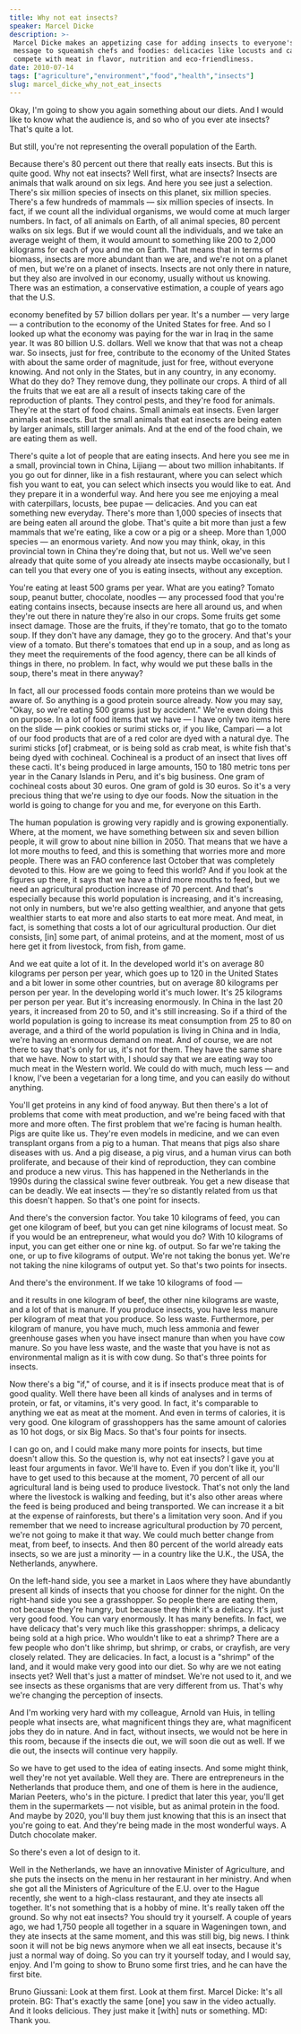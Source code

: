 ```yaml
---
title: Why not eat insects?
speaker: Marcel Dicke
description: >-
 Marcel Dicke makes an appetizing case for adding insects to everyone's diet. His
 message to squeamish chefs and foodies: delicacies like locusts and caterpillars
 compete with meat in flavor, nutrition and eco-friendliness.
date: 2010-07-14
tags: ["agriculture","environment","food","health","insects"]
slug: marcel_dicke_why_not_eat_insects
---
```


Okay, I'm going to show you again something about our diets. And I would like to know what
the audience is, and so who of you ever ate insects? That's quite a lot.

But still, you're not representing the overall population of the Earth.

Because there's 80 percent out there that really eats insects. But this is quite good. Why
not eat insects? Well first, what are insects? Insects are animals that walk around on six
legs. And here you see just a selection. There's six million species of insects on this
planet, six million species. There's a few hundreds of mammals — six million species of
insects. In fact, if we count all the individual organisms, we would come at much larger
numbers. In fact, of all animals on Earth, of all animal species, 80 percent walks on six
legs. But if we would count all the individuals, and we take an average weight of them, it
would amount to something like 200 to 2,000 kilograms for each of you and me on Earth.
That means that in terms of biomass, insects are more abundant than we are, and we're not
on a planet of men, but we're on a planet of insects. Insects are not only there in
nature, but they also are involved in our economy, usually without us knowing. There was an
estimation, a conservative estimation, a couple of years ago that the U.S.

economy benefited by 57 billion dollars per year. It's a number — very large — a
contribution to the economy of the United States for free. And so I looked up what the
economy was paying for the war in Iraq in the same year. It was 80 billion U.S. dollars.
Well we know that that was not a cheap war. So insects, just for free, contribute to the
economy of the United States with about the same order of magnitude, just for free,
without everyone knowing. And not only in the States, but in any country, in any
economy. What do they do? They remove dung, they pollinate our crops. A third of all the
fruits that we eat are all a result of insects taking care of the reproduction of plants.
They control pests, and they're food for animals. They're at the start of food chains.
Small animals eat insects. Even larger animals eat insects. But the small animals that eat
insects are being eaten by larger animals, still larger animals. And at the end of the
food chain, we are eating them as well.

There's quite a lot of people that are eating insects. And here you see me in a small,
provincial town in China, Lijiang — about two million inhabitants. If you go out for
dinner, like in a fish restaurant, where you can select which fish you want to eat, you
can select which insects you would like to eat. And they prepare it in a wonderful way.
And here you see me enjoying a meal with caterpillars, locusts, bee pupae — delicacies.
And you can eat something new everyday. There's more than 1,000 species of insects that
are being eaten all around the globe. That's quite a bit more than just a few mammals that
we're eating, like a cow or a pig or a sheep. More than 1,000 species — an enormous
variety. And now you may think, okay, in this provincial town in China they're doing that,
but not us. Well we've seen already that quite some of you already ate insects maybe
occasionally, but I can tell you that every one of you is eating insects, without any
exception.

You're eating at least 500 grams per year. What are you eating? Tomato soup, peanut
butter, chocolate, noodles — any processed food that you're eating contains insects,
because insects are here all around us, and when they're out there in nature they're also
in our crops. Some fruits get some insect damage. Those are the fruits, if they're tomato,
that go to the tomato soup. If they don't have any damage, they go to the grocery. And
that's your view of a tomato. But there's tomatoes that end up in a soup, and as long as
they meet the requirements of the food agency, there can be all kinds of things in there,
no problem. In fact, why would we put these balls in the soup, there's meat in there
anyway? 

In fact, all our processed foods contain more proteins than we would be aware of. So
anything is a good protein source already. Now you may say, "Okay, so we're eating 500
grams just by accident." We're even doing this on purpose. In a lot of food items that we
have — I have only two items here on the slide — pink cookies or surimi sticks or, if you
like, Campari — a lot of our food products that are of a red color are dyed with a natural
dye. The surimi sticks [of] crabmeat, or is being sold as crab meat, is white fish that's
being dyed with cochineal. Cochineal is a product of an insect that lives off these cacti.
It's being produced in large amounts, 150 to 180 metric tons per year in the Canary
Islands in Peru, and it's big business. One gram of cochineal costs about 30 euros. One
gram of gold is 30 euros. So it's a very precious thing that we're using to dye our
foods. Now the situation in the world is going to change for you and me, for everyone on
this Earth.

The human population is growing very rapidly and is growing exponentially. Where, at the
moment, we have something between six and seven billion people, it will grow to about nine
billion in 2050. That means that we have a lot more mouths to feed, and this is something
that worries more and more people. There was an FAO conference last October that was
completely devoted to this. How are we going to feed this world? And if you look at the
figures up there, it says that we have a third more mouths to feed, but we need an
agricultural production increase of 70 percent. And that's especially because this world
population is increasing, and it's increasing, not only in numbers, but we're also getting
wealthier, and anyone that gets wealthier starts to eat more and also starts to eat more
meat. And meat, in fact, is something that costs a lot of our agricultural production. Our
diet consists, [in] some part, of animal proteins, and at the moment, most of us here get
it from livestock, from fish, from game.

And we eat quite a lot of it. In the developed world it's on average 80 kilograms per
person per year, which goes up to 120 in the United States and a bit lower in some other
countries, but on average 80 kilograms per person per year. In the developing world it's
much lower. It's 25 kilograms per person per year. But it's increasing enormously. In
China in the last 20 years, it increased from 20 to 50, and it's still increasing. So if a
third of the world population is going to increase its meat consumption from 25 to 80 on
average, and a third of the world population is living in China and in India, we're having
an enormous demand on meat. And of course, we are not there to say that's only for us,
it's not for them. They have the same share that we have. Now to start with, I should say
that we are eating way too much meat in the Western world. We could do with much, much
less — and I know, I've been a vegetarian for a long time, and you can easily do without
anything.

You'll get proteins in any kind of food anyway. But then there's a lot of problems that
come with meat production, and we're being faced with that more and more often. The first
problem that we're facing is human health. Pigs are quite like us. They're even models in
medicine, and we can even transplant organs from a pig to a human. That means that pigs
also share diseases with us. And a pig disease, a pig virus, and a human virus can both
proliferate, and because of their kind of reproduction, they can combine and produce a new
virus. This has happened in the Netherlands in the 1990s during the classical swine fever
outbreak. You get a new disease that can be deadly. We eat insects — they're so distantly
related from us that this doesn't happen. So that's one point for insects.

And there's the conversion factor. You take 10 kilograms of feed, you can get one kilogram
of beef, but you can get nine kilograms of locust meat. So if you would be an
entrepreneur, what would you do? With 10 kilograms of input, you can get either one or
nine kg. of output. So far we're taking the one, or up to five kilograms of output. We're
not taking the bonus yet. We're not taking the nine kilograms of output yet. So that's two
points for insects.

And there's the environment. If we take 10 kilograms of food — 

and it results in one kilogram of beef, the other nine kilograms are waste, and a lot of
that is manure. If you produce insects, you have less manure per kilogram of meat that you
produce. So less waste. Furthermore, per kilogram of manure, you have much, much less
ammonia and fewer greenhouse gases when you have insect manure than when you have cow
manure. So you have less waste, and the waste that you have is not as environmental malign
as it is with cow dung. So that's three points for insects.

Now there's a big "if," of course, and it is if insects produce meat that is of good
quality. Well there have been all kinds of analyses and in terms of protein, or fat, or
vitamins, it's very good. In fact, it's comparable to anything we eat as meat at the
moment. And even in terms of calories, it is very good. One kilogram of grasshoppers has
the same amount of calories as 10 hot dogs, or six Big Macs. So that's four points for
insects.

I can go on, and I could make many more points for insects, but time doesn't allow this.
So the question is, why not eat insects? I gave you at least four arguments in favor.
We'll have to. Even if you don't like it, you'll have to get used to this because at the
moment, 70 percent of all our agricultural land is being used to produce livestock. That's
not only the land where the livestock is walking and feeding, but it's also other areas
where the feed is being produced and being transported. We can increase it a bit at the
expense of rainforests, but there's a limitation very soon. And if you remember that we
need to increase agricultural production by 70 percent, we're not going to make it that
way. We could much better change from meat, from beef, to insects. And then 80 percent of
the world already eats insects, so we are just a minority — in a country like the U.K.,
the USA, the Netherlands, anywhere.

On the left-hand side, you see a market in Laos where they have abundantly present all
kinds of insects that you choose for dinner for the night. On the right-hand side you see
a grasshopper. So people there are eating them, not because they're hungry, but because
they think it's a delicacy. It's just very good food. You can vary enormously. It has many
benefits. In fact, we have delicacy that's very much like this grasshopper: shrimps, a
delicacy being sold at a high price. Who wouldn't like to eat a shrimp? There are a few
people who don't like shrimp, but shrimp, or crabs, or crayfish, are very closely related.
They are delicacies. In fact, a locust is a "shrimp" of the land, and it would make very
good into our diet. So why are we not eating insects yet? Well that's just a matter of
mindset. We're not used to it, and we see insects as these organisms that are very
different from us. That's why we're changing the perception of insects.

And I'm working very hard with my colleague, Arnold van Huis, in telling people what
insects are, what magnificent things they are, what magnificent jobs they do in nature.
And in fact, without insects, we would not be here in this room, because if the insects
die out, we will soon die out as well. If we die out, the insects will continue very
happily.

So we have to get used to the idea of eating insects. And some might think, well they're
not yet available. Well they are. There are entrepreneurs in the Netherlands that produce
them, and one of them is here in the audience, Marian Peeters, who's in the picture. I
predict that later this year, you'll get them in the supermarkets — not visible, but as
animal protein in the food. And maybe by 2020, you'll buy them just knowing that this is
an insect that you're going to eat. And they're being made in the most wonderful ways. A
Dutch chocolate maker. 

So there's even a lot of design to it.

Well in the Netherlands, we have an innovative Minister of Agriculture, and she puts the
insects on the menu in her restaurant in her ministry. And when she got all the Ministers
of Agriculture of the E.U. over to the Hague recently, she went to a high-class
restaurant, and they ate insects all together. It's not something that is a hobby of mine.
It's really taken off the ground. So why not eat insects? You should try it yourself. A
couple of years ago, we had 1,750 people all together in a square in Wageningen town, and
they ate insects at the same moment, and this was still big, big news. I think soon it
will not be big news anymore when we all eat insects, because it's just a normal way of
doing. So you can try it yourself today, and I would say, enjoy. And I'm going to show to
Bruno some first tries, and he can have the first bite.

Bruno Giussani: Look at them first. Look at them first. Marcel Dicke: It's all protein. BG:
That's exactly the same [one] you saw in the video actually. And it looks delicious. They
just make it [with] nuts or something. MD: Thank you.

<!--
ad_duration=3.33
event="TEDGlobal 2010"
external_start_time=0
has_talk_citation=0
intro_duration=11.82
is_subtitle_required="False"
is_talk_featured="True"
language="en"
language_swap="False"
native_language="en"
number_of_related_talks=6
number_of_speakers=1
number_of_subtitled_videos=32
number_of_tags=5
number_of_talk_download_languages=32
number_of_talk_more_resources=2
number_of_talk_recommendations=0
number_of_talks_take_actions=0
post_ad_duration=0.83
published_timestamp="2010-12-01 15:00:00"
recording_date="2010-07-14"
speaker_description="Ecological entomologist"
speaker_is_published=1
speaker_name="Marcel Dicke"
talk_name="Why not eat insects?"
talks_tags=["agriculture","environment","food","health","insects"]
talks_take_action=[]
url_audio="https://download.ted.com/talks/MarcelDicke_2010G.mp3?apikey=acme-roadrunner"
url_photo_speaker="https://pe.tedcdn.com/images/ted/b7bc482a93d07e39dffdf0031d3f47d29594d8e5_254x191.jpg"
url_photo_talk="https://pe.tedcdn.com/images/ted/cb149b15cf6c910832370a2cff7959d12e74cd86_2880x1620.jpg"
url_webpage="https://www.ted.com/talks/marcel_dicke_why_not_eat_insects"
video_type_name="TED Stage Talk"
-->